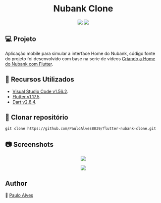 <h1 align="center">Nubank Clone</h1>

<p align="center">
  <a href="https://flutter.dev/"><img src="https://img.shields.io/badge/Flutter-v1.17.5-blue"></a>
  <a href="https://dart.dev/"><img src="https://img.shields.io/badge/Dart-v2.8.4-%2363B8FF"></a>
</p>

## :computer: Projeto

Aplicação mobile para simular a interface Home do Nubank, código fonte do projeto foi desenvolvido com base na serie de vídeos
[Criando a Home do Nubank com Flutter](https://www.youtube.com/watch?v=46AJuWhKnsY&list=PLHAtJbrQ17AUH21bcdrA0HKP7OroUg2nI).

## :wrench: Recursos Utilizados

- [Visual Studio Code v1.56.2](https://code.visualstudio.com/).
- [Flutter v1.17.5](https://flutter.dev/).
- [Dart v2.8.4](https://dart.dev/).

## :floppy_disk: Clonar repositório

```git clone https://github.com/PauloAlves8039/flutter-nubank-clone.git```

## :camera: Screenshots

<p align="center"> <img src="https://github.com/PauloAlves8039/flutter-nubank-clone/blob/master/assets/imagens/screenshot1.png" /> </p>
<p align="center"> <img src="https://github.com/PauloAlves8039/flutter-nubank-clone/blob/master/assets/imagens/screenshot2.png" /> </p>

## Author

:boy: [Paulo Alves](https://github.com/PauloAlves8039)
